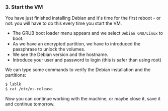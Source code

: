 ### 3. Start the VM
You have just finished installing Debian and it's time for the first reboot - or not: you will have to do this every time you start the VM.

- The GRUB boot loader menu appears and we select `Debian GNU/Linux` to boot.
- As we have an encrypted partition, we have to introduced the passphrase to unlock the volumes.
- We see the Debian version and the hostname.
- Introduce your user and password to login (this is safer than using root)

We can type some commands to verify the Debian installation and the partitions:
```bash
$ lsblk
$ cat /etc/os-release
```
Now you can continue working with the machine, or maybe close it, save it and continue tomorrow.
